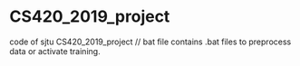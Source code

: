 # CS420_2019_project
code of sjtu CS420_2019_project
//
bat file contains .bat files to preprocess data or activate training.
